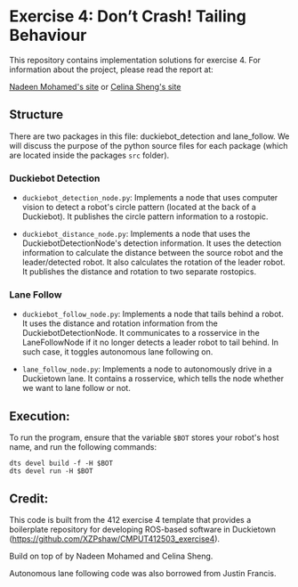 # Exercise 4: Don’t Crash! Tailing Behaviour

This repository contains implementation solutions for exercise 4. For information about the project, please read the report at:

[Nadeen Mohamed's site](https://sites.google.com/ualberta.ca/nadeen-cmput-412/written-reports/exercise-4) or [Celina Sheng's site](https://sites.google.com/ualberta.ca/csheng2-cmput-412/exercise-4)


## Structure

There are two packages in this file: duckiebot_detection and lane_follow. We will discuss the purpose of the python source files for each package (which are located inside the packages `src` folder).

### Duckiebot Detection

- `duckiebot_detection_node.py`: Implements a node that uses computer vision to detect a robot's circle pattern (located at the back of a Duckiebot). It publishes the circle pattern information to a rostopic.

- `duckiebot_distance_node.py`: Implements a node that uses the DuckiebotDetectionNode's detection information. It uses the detection information to calculate the distance between the source robot and the leader/detected robot. It also calculates the rotation of the leader robot. It publishes the distance and rotation to two separate rostopics.

### Lane Follow

- `duckiebot_follow_node.py`: Implements a node that tails behind a robot. It uses the distance and rotation information from the DuckiebotDetectionNode. It communicates to a rosservice in the LaneFollowNode if it no longer detects a leader robot to tail behind. In such case, it toggles autonomous lane following on.

- `lane_follow_node.py`: Implements a node to autonomously drive in a Duckietown lane. It contains a rosservice, which tells the node whether we want to lane follow or not.


## Execution:

To run the program, ensure that the variable `$BOT` stores your robot's host name, and run the following commands:

```
dts devel build -f -H $BOT
dts devel run -H $BOT
```

## Credit:

This code is built from the 412 exercise 4 template that provides a boilerplate repository for developing ROS-based software in Duckietown (https://github.com/XZPshaw/CMPUT412503_exercise4).

Build on top of by Nadeen Mohamed and Celina Sheng.

Autonomous lane following code was also borrowed from Justin Francis.
